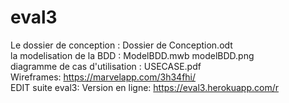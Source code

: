 # eval3  
Le dossier de conception : Dossier de Conception.odt  
la modelisation de la BDD : ModelBDD.mwb modelBDD.png  
diagramme de cas d'utilisation : USECASE.pdf  
Wireframes: https://marvelapp.com/3h34fhi/  
EDIT suite eval3: 
Version en ligne: https://eval3.herokuapp.com/r
